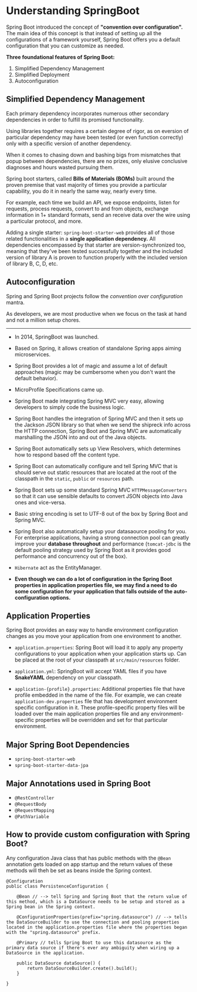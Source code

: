 # Understanding SpringBoot

Spring Boot introduced the concept of **"convention over configuration".** The main idea of this concept is that instead of setting up all the configurations of a framework yourself, Spring Boot offers you a default configuration that you can customize as needed.

**Three foundational features of Spring Boot:**

1. Simplified Dependency Management
2. Simplified Deployment
3. Autoconfiguration

## Simplified Dependency Management

Each primary dependency incorporates numerous other secondary dependencies in order to fulfill its promised functionality.

Using libraries together requires a certain degree of rigor, as on eversion of particular dependency may have been tested (or even function correctly) only with a specific version of another dependency.

When it comes to chasing down and bashing bigs from mismatches that popup between dependencies, there are no prizes, only elusive conclusive diagnoses and hours wasted pursuing them.

Spring boot starters, called **Bills of Materials (BOMs)** built around the proven premise that vast majority of times you provide a particular capability, you do it in nearly the same way, nearly every time.

For example, each time we build an API, we expose endpoints, listen for requests, process requests, convert to and from objects, exchange information in 1+ standard formats, send an receive data over the wire using a particular protocol, and more.

Adding a single starter: `spring-boot-starter-web` provides all of those related functionalities in a **single application dependency.** All dependencies encompassed by that starter are version-synchronized too, meaning that they've been tested successfully together and the included version of library A is proven to function properly with the included version of library B, C, D, etc.

## Autoconfiguration

Spring and Spring Boot projects follow the _convention over configuration_ mantra.

As developers, we are most productive when we focus on the task at hand and not a million setup chores.

---

- In 2014, SpringBoot was launched.

- Based on Spring, it allows creation of standalone Spring apps aiming microservices.

- Spring Boot provides a lot of magic and assume a lot of default approaches (magic may be cumbersome when you don't want the default behavior).

- MicroProfile Specifications came up.

- Spring Boot made integrating Spring MVC very easy, allowing developers to simply code the business logic.

- Spring Boot handles the integration of Spring MVC and then it sets up the Jackson JSON library so that when we send the shipreck info across the HTTP connection, Spring Boot and Spring MVC are automatically marshalling the JSON into and out of the Java objects.

- Spring Boot automatically sets up View Resolvers, which determines how to respond based off the content type.

- Spring Boot can automatically configure and tell Spring MVC that is should serve out static resources that are located at the root of the classpath in the `static`, `public` or `resources` path.

- Spring Boot sets up some standard Spring MVC `HTTPMessageConverters` so that it can use sensible defaults to convert JSON objects into Java ones and vice-versa.

- Basic string encoding is set to UTF-8 out of the box by Spring Boot and Spring MVC.

- Spring Boot also automatically setup your datasaource pooling for you. For enterprise applications, having a strong connection pool can greatly improve your **database throughout** and performance (`tomcat-jdbc` is the default pooling strategy used by Spring Boot as it provides good performance and concurrency out of the box).

- `Hibernate` act as the EntityManager.

- **Even though we can do a lot of configuration in the Spring Boot properties in application properties file, we may find a need to do some configuration for your application that falls outside of the auto-configuration options.**

## Application Properties

Spring Boot provides an easy way to handle environment configuration changes as you move your application from one environment to another.

- `application.properties`: Spring Boot will load it to apply any property configurations to your application when your application starts up. Can be placed at the root of your classpath at `src/main/resources` folder.

- `application.yml`: SpringBoot will accept YAML files if you have **SnakeYAML** dependency on your classpath.

- `application-{profile}.properties`: Additional properties file that have profile embedded in the name of the file. For example, we can create `application-dev.properties` file that has development environment specific configuration in it. These profile-specific property files will be loaded over the main application properties file and any environment-specific properties will be overridden and set for that particular environment.

## Major Spring Boot Dependencies

- `spring-boot-starter-web`
- `spring-boot-starter-data-jpa`

## Major Annotations used in Spring Boot

- `@RestController`
- `@RequestBody`
- `@RequestMapping`
- `@PathVariable`

## How to provide custom configuration with Spring Boot?

Any configuration Java class that has public methods with the `@Bean` annotation gets loaded on app startup and the return values of these methods will theh be set as beans inside the Spring context.

```
@Configuration
public class PersistenceConfiguration {

    @Bean // --> tell Spring and Spring Boot that the return value of this method, which is a DataSource needs to be setup and stored as a Spring bean in the Spring context.

    @ConfigurationProperties(prefix="spring.datasource") // --> tells the DataSourceBuilder to use the connection and pooling properties located in the application.properties file where the properties began with the "spring.datasource" prefix.

    @Primary // tells Spring Boot to use this datasource as the primary data source if there's ever any ambiguity when wiring up a DataSource in the application.

    public DataSource dataSource() {
        return DataSourceBuilder.create().build();
    }

}
```
